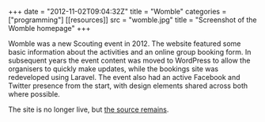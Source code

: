 +++
date = "2012-11-02T09:04:32Z"
title = "Womble"
categories = ["programming"]
[[resources]]
  src = "womble.jpg"
  title = "Screenshot of the Womble homepage"
+++

Womble was a new Scouting event in 2012. The website featured some basic information about the activities and an online group booking form. In subsequent years the event content was moved to WordPress to allow the organisers to quickly make updates, while the bookings site was redeveloped using Laravel. The event also had an active Facebook and Twitter presence from the start, with design elements shared across both where possible.

The site is no longer live, but [the source remains](https://github.com/sparksp/womble).
